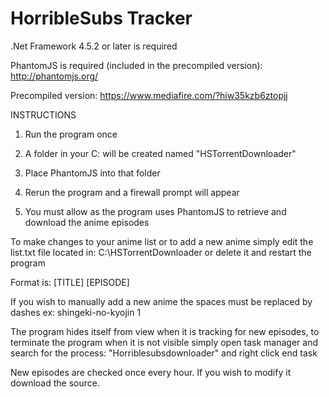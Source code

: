 # HorribleSubs Tracker

.Net Framework 4.5.2 or later is required

PhantomJS is required (included in the precompiled version):
http://phantomjs.org/

Precompiled version: https://www.mediafire.com/?hiw35kzb6ztopjj

INSTRUCTIONS

1. Run the program once

2. A folder in your C: will be created named "HSTorrentDownloader"

3. Place PhantomJS into that folder

4. Rerun the program and a firewall prompt will appear

5. You must allow as the program uses PhantomJS to retrieve and download the anime episodes

To make changes to your anime list or to add a new anime simply edit the list.txt file located in: C:\HSTorrentDownloader or delete it and restart the program

Format is: [TITLE] [EPISODE]

If you wish to manually add a new anime the spaces must be replaced by dashes ex: shingeki-no-kyojin 1

The program hides itself from view when it is tracking for new episodes, to terminate the program when it is not visible simply open task manager and search for the process: "Horriblesubsdownloader" and right click end task

New episodes are checked once every hour. If you wish to modify it download the source.
